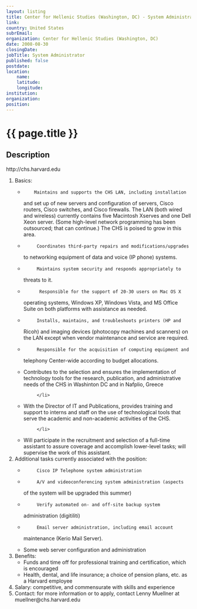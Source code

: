 ```yaml
---
layout: listing
title: Center for Hellenic Studies (Washington, DC) - System Administrator
link:
country: United States
subrEmail: 
organization: Center for Hellenic Studies (Washington, DC) 
date: 2008-08-30
closingDate: 
jobTitle: System Administrator
published: false
postdate:
location:
	name: 
	latitude: 
	longitude: 
institution: 
organization: 
position: 
--- 
```



# {{ page.title }}

## Description


<p>
http://chs.harvard.edu
</p>

<ol>
<li>
Basics:
<ul>
<li>

        Maintains and supports the CHS LAN, including installation
and set up of new servers and configuration of servers, Cisco routers,
Cisco switches, and Cisco firewalls. The LAN (both wired and wireless)
currently contains five Macintosh Xserves and one Dell Xeon server.
(Some high-level network programming has been outsourced; that can
continue.) The CHS is poised to grow in this area.
</li>
<li>

         Coordinates third-party repairs and modifications/upgrades
to networking equipment of data and voice (IP phone) systems.
</li>
<li>

         Maintains system security and responds appropriately to
threats to it.
</li>
<li>

          Responsible for the support of 20-30 users on Mac OS X
operating systems, Windows XP, Windows Vista, and MS Office Suite on
both platforms with assistance as needed.
</li>
<li>

         Installs, maintains, and troubleshoots printers (HP and
Ricoh) and imaging devices (photocopy machines and scanners) on the
LAN except when vendor maintenance and service are required.
</li>
<li>

         Responsible for the acquisition of computing equipment and
telephony Center-wide according to budget allocations.
</li>
<li>
         Contributes to the selection and ensures the
implementation of technology tools for the research, publication, and
administrative needs of the CHS in Washinton DC and in Nafplio, Greece

         </li>
<li>With the Director of IT and Publications, provides
training and support to interns and staff on the use of technological
tools that serve the academic and non-academic activities of the CHS.

         </li>
<li>Will participate in the recruitment and selection of a
full-time assistant to assure coverage and accomplish lower-level
tasks; will supervise the work of this assistant.
</li>
</ul>

</li>
<li>
Additional tasks currently associated with the position:
<ul>
<li>

         Cisco IP Telephone system administration
</li>
<li>

         A/V and videoconferencing system administration (aspects
of the system will be upgraded this summer)
</li>
<li>


         Verify automated on- and off-site backup system
administration (digitiliti)
</li>
<li>


         Email server administration, including email account
maintenance (Kerio Mail Server).
</li>
<li>
Some web server configuration and administration
</li>
</ul>
</li>
<li>
Benefits:
<ul>
<li>
Funds and time off for professional training and
certification, which is encouraged
</li>
<li>
 Health, dental, and life insurance; a choice of pension
plans, etc. as a Harvard employee
</li>
</ul>
<li>
Salary: competitive, and commensurate with skills and experience
</li>

<li>Contact: for more information or to apply, contact Lenny Muellner
at muellner@chs.harvard.edu
</li>
</ol>
